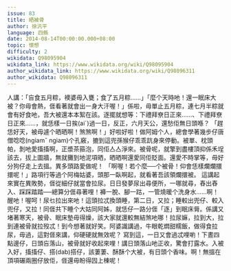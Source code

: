 ```yaml
---
issue: 83
title: 晒被骨
author: 徐汎平
language: 四縣
date: 2014-08-14T00:00:00.000+08:00
topic: 懷想
difficulty: 2
wikidata: Q98095904
wikidata_link: https://www.wikidata.org/wiki/Q98095904
author_wikidata_link: https://www.wikidata.org/wiki/Q98096311
author_wikidata: Q98096311
---
```

人講：「吂食五月粽，襖婆毋入甕；食了五月粽……」「麼个天時吔！還一眠床大被？你毋會熱，𠊎看著就會出一身大汗喔！」係啦，毋單止五月粽，連七月半粽就會有好食吔，吾大被還本本絮在該。逐擺就想等：下禮拜尞日正來……、下禮拜尞日正來……，就恁樣一日挨(aiˊ)過一日，反正，六月天公，還愁佢無日頭喺？
「趕恁好天，被毋遽个晒晒啊！煞煞啊！」好啦好啦！做阿姆个人，總會學著幾步仔唐僧唸唸(ngiamˇ ngiam)个孔竅，摝到這兜孫猴仔乖乖䟘身來停動。被單、枕頭帕，剝吔愛搐搐啊，正漿茶箍泡，同佢亼亼淨來。被骨呢，就擎到盡樓頂抑係禾埕該去，拔上圖牆，無就攤到地泥項晒，晒晒啊還愛同佢貶面。還愛不時掌等，毋好分狗仔走上去搵。異多頭路愛做呢！
「啊喔！若个麼──个被骨！仰會恁樣爛爛擐擐呢！」路項行等過个阿梅姑婆，頭那一臥啊起，就看著吾該領爛擐被。
這講起來實在異敗勢，𠊎從細仔就當會拉尿。日日發夢尿出尋便所，一哪就尋，舂出舂入、踩踩踏踏──總算分𠊎尋著哩！褲一脫、腳一跍，一管燒暖个洗身水……啊！醒吔！喔呵！尿乜拉出來吔！這頭拉忒換頭睡，第二日，又拉；睡較出兜仔、較入兜仔，又拉！同𠊎共下睡个大姑同阿姊，就恁仔一路分𠊎「逐」到眠床脣。係講又堵著寒天，被骨、眠床墊毋得燥，該大家就還較無結煞吔哪！拉尿嫲，拉到大，拉到連被骨就拉歿忒！到今想著就好笑。阿婆識講過，牛眼乾燜甜糯飯，做得食拉尿，毋過，這對𠊎來講，仰硬硬就無效呢？
寫到這，一日又會過忒哩喲！下晝四點邊仔，日頭吂落山，被骨就好收起來哩！講日頭落山吔正收，驚會打露水。入被入好，搐搐仔、搭(dab)搭仔，該萋萋、酥酥个大被，有日頭个香味。啊！無搵在頂項碾兩圈仔放佢，𠊎還毋盼得囥上棟呢！